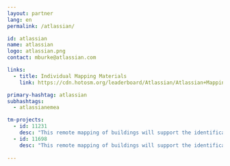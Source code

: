 ```yaml
---
layout: partner
lang: en
permalink: /atlassian/

id: atlassian
name: atlassian
logo: atlassian.png
contact: mburke@atlassian.com

links:
  - title: Individual Mapping Materials
    link: https://cdn.hotosm.org/leaderboard/Atlassian/Atlassian+Mapping+how+to+guide.pdf

primary-hashtag: atlassian
subhashtags:
  - atlassianemea

tm-projects:
  - id: 11231
    desc: "This remote mapping of buildings will support the identification and characterization of settlements, as well as the implementation of planned activities and largely the generation of data for humanitarian activities"
  - id: 11698
    desc: "This remote mapping of buildings will support the identification and characterization of settlements, as well as the implementation of planned activities and largely the generation of data for humanitarian activities"
    
---
```

